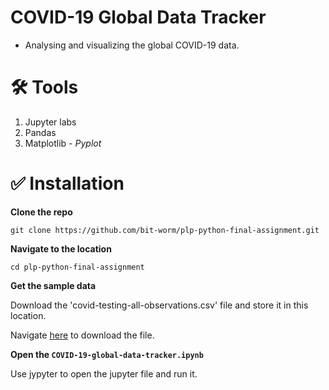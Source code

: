 # COVID-19 Global Data Tracker

- Analysing and visualizing the global COVID-19 data.

# 🛠️ Tools

1. Jupyter labs
2. Pandas
3. Matplotlib - *Pyplot*

# ✅ Installation

**Clone the repo**

`git clone https://github.com/bit-worm/plp-python-final-assignment.git`

**Navigate to the location**

`cd plp-python-final-assignment`

**Get the sample data**

Download the 'covid-testing-all-observations.csv' file and store it in this location.

Navigate [here](https://www.kaggle.com/datasets) to download the file.

**Open the `COVID-19-global-data-tracker.ipynb`**

Use jypyter to open the jupyter file and run it.

